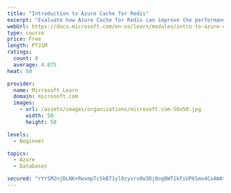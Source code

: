 ```yaml
---
title: "Introduction to Azure Cache for Redis"
excerpt: "Evaluate how Azure Cache for Redis can improve the performance and scalability of your apps. Describe how Redis provides a critical low-latency and high-throughput data storage solution to modern apps."
webUrl: https://docs.microsoft.com/en-us/learn/modules/intro-to-azure-cache-for-redis/
type: course
price: Free
length: PT31M
ratings:
  count: 8
  average: 4.875
heat: 50

provider:
  name: Microsoft Learn
  domain: microsoft.com
  images:
    - url: /assets/images/organizations/microsoft.com-50x50.jpg
      width: 50
      height: 50

levels:
  - Beginner

topics:
  - Azure
  - Databases

secured: "rYrSM2njDLNK+RwxmpTcSkB71yl0zyvrv0w3Dj0ogBWT1kFiUP6Smx4CxAWAtNuwX1QhJxPiBGHZt8Exab5/++lr5ji2xqilV4seAn3UMYh86LUlk0lDVYybGUiaOgyhd9cCUnS+YrVxJpyRxsQaMiR7zxinI0gtpbkNziYq4qM3BtBodqKeyu+aWt4oant+BeblQhea7h05aLfyHALUCPF9F09itPdwPyb+CPKvpuzWAMUe+9LouiIBYdD28s4kC0asubwkcetRSRDJ7ZE71MPfNaDeeLnBwycSKs4a4vgcNDoiaBz2NF1D7k8el8MZ8oh/8fTszUhgZJNW0pWNtM9LOAeNStDTwg9mIlj8F3T6soCHjpqXHY4EeH8wm74NlvxVVS4fveNHaD7HuLb+SFlERjewLG+2MiH/2smrtDM=;tRKDqmuww4jHBImL2uN90w=="
---
```


